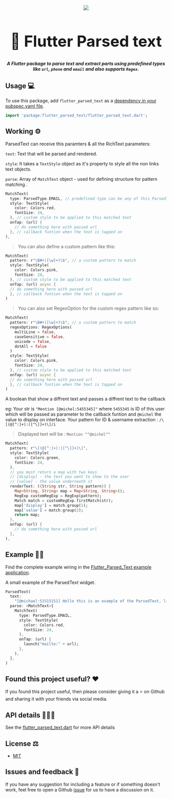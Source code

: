 <p align="center">
  <img src="https://media.giphy.com/media/XeGBgGGTVk514aGI0D/giphy.gif" />
  <h1 align="center" style="font-size: 48px;">🔗 Flutter Parsed text</h1>
  <h5 align="center">
A Flutter package to parse text and extract parts using predefined types like <code>url</code>, <code>phone</code> and <code>email</code> and also supports <code>Regex</code>.</h5>
</p>


## Usage 💻

To use this package, add `flutter_parsed_text` as a [dependency in your pubspec.yaml file](https://flutter.io/platform-plugins/).

```dart
import 'package:flutter_parsed_text/flutter_parsed_text.dart';
```

## Working ⚙️

ParsedText can receive this paramters & all the RichText parameters:

`text`: Text that will be parsed and rendered.

`style`: It takes a `TextStyle` object as it's property to style all the non links text objects.

`parse`: Array of `MatchText` object - used for defining structure for pattern matching .

```dart
MatchText(
  type: ParsedType.EMAIL, // predefined type can be any of this ParsedTypes
  style: TextStyle(
    color: Colors.red,
    fontSize: 24,
  ), // custom style to be applied to this matched text
  onTap: (url) {
    // do something here with passed url
  }, // callback funtion when the text is tapped on
),
```

>You can also define a custom pattern like this:

```dart
MatchText(
  pattern: r"\B#+([\w]+)\b", // a custom pattern to match
  style: TextStyle(
    color: Colors.pink,
    fontSize: 24,
  ), // custom style to be applied to this matched text
  onTap: (url) async {
  // do something here with passed url
  }, // callback funtion when the text is tapped on
)
```

>You can also set RegexOption for the custom regex pattern like so:

```dart
MatchText(
  pattern: r"\B#+([\w]+)\b", // a custom pattern to match
  regexOptions: RegexOptions(
    multiLine = false,
    caseSensitive = false,
    unicode = false,
    dotAll = false
  )
  style: TextStyle(
    color: Colors.pink,
    fontSize: 24,
  ), // custom style to be applied to this matched text
  onTap: (url) async {
  // do something here with passed url
  }, // callback funtion when the text is tapped on
)
```

A boolean that show a diffrent text and passes a diffrent text to the callback

eg: Your str is `"Mention [@michel:5455345]"` where `5455345` is ID of this user which will be passed as parameter to the callback funtion and `@michel` the value to display on interface. Your pattern for ID & username extraction : `/\[(@[^:]+):([^\]]+)\]/i`

>Displayed text will be : `Mention ^^@michel^^`

```dart
MatchText(
  pattern: r"\[(@[^:]+):([^\]]+)\]",
  style: TextStyle(
    color: Colors.green,
    fontSize: 24,
  ),
  // you must return a map with two keys
  // [display] - the text you want to show to the user
  // [value] - the value underneath it
  renderText: ({String str, String pattern}) {
    Map<String, String> map = Map<String, String>();
    RegExp customRegExp = RegExp(pattern);
    Match match = customRegExp.firstMatch(str);
    map['display'] = match.group(1);
    map['value'] = match.group(2);
    return map;
  },
  onTap: (url) {
    // do something here with passed url
  },
),
```

## Example ✍🏻

Find the complete example wiring in the [Flutter_Parsed_Text example application](https://github.com/fayeed/flutter_parsed_text/blob/master/example/lib/main.dart).

A small example of the ParsedText widget.

```dart
ParsedText(
  text:
    "[@michael:51515151] Hello this is an example of the ParsedText, links like http://www.google.com or http://www.facebook.com are clickable and phone number 444-555-6666 can call too. But you can also do more with this package, for example Bob will change style and David too. foo@gmail.com And the magic number is 42! #react #react-native",
  parse: <MatchText>[
    MatchText(
      type: ParsedType.EMAIL,
      style: TextStyle(
        color: Colors.red,
        fontSize: 24,
      ),
      onTap: (url) {
        launch("mailto:" + url);
      },
    ),
  ],
)
```

## Found this project useful? ❤️
If you found this project useful, then please consider giving it a ⭐️ on Github and sharing it with your friends via social media.

## API details 👨🏻‍💻

See the [flutter_parsed_text.dart](https://github.com/fayeed/flutter_parsed_text/blob/master/lib/flutter_parsed_text.dart) for more API details

## License ⚖️
- [MIT](https://github.com/fayeed/dash_chat/blob/master/LICENSE)

## Issues and feedback 💭

If you have any suggestion for including a feature or if something doesn't work, feel free to open a Github [issue](https://github.com/fayeed/flutter_parsed_text/issues) for us to have a discussion on it.
